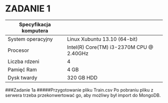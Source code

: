 ZADANIE 1
=====


|Specyfikacja komputera |                                         |
|-----------------------|-----------------------------------------|
| System operacyjny     | Linux Xubuntu 13.10 (64-bit)            |
| Procesor              | Intel(R) Core(TM) i3-2370M CPU @ 2.40GHz|
| Liczba rdzeni         | 4                                       |
| Pamięć Ram            | 4 GB                                    |
| Dysk twardy           | 320 GB HDD                              |


###Zadanie 1a
#####Przygotowanie pliku Train.csv
Po pobraniu pliku z serwera trzeba przekonwertować go, aby możliwy był import do MongoDB.
